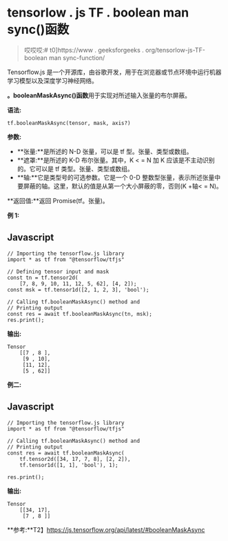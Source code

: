 # tensorlow . js TF . boolean man sync()函数

> 哎哎哎:# t0]https://www . geeksforgeeks . org/tensorlow-js-TF-boolean man sync-function/

Tensorflow.js 是一个开源库，由谷歌开发，用于在浏览器或节点环境中运行机器学习模型以及深度学习神经网络。

**。booleanMaskAsync()函数**用于实现对所述输入张量的布尔屏蔽。

**语法:**

```
tf.booleanMaskAsync(tensor, mask, axis?)
```

**参数:**

*   **张量:**是所述的 N-D 张量，可以是 tf 型。张量、类型或数组。
*   **遮罩:**是所述的 K-D 布尔张量。其中，K < = N 加 K 应该是不主动识别的。它可以是 tf 类型。张量、类型或数组。
*   **轴:**它是类型号的可选参数。它是一个 0-D 整数型张量，表示所述张量中要屏蔽的轴。这里，默认的值是从第一个大小屏蔽的零，否则(K +轴< = N)。

**返回值:**返回 Promise(tf。张量)。

**例 1:**

## Javascript

```
// Importing the tensorflow.js library
import * as tf from "@tensorflow/tfjs"

// Defining tensor input and mask
const tn = tf.tensor2d(
    [7, 8, 9, 10, 11, 12, 5, 62], [4, 2]);
const msk = tf.tensor1d([2, 1, 2, 3], 'bool');

// Calling tf.booleanMaskAsync() method and
// Printing output
const res = await tf.booleanMaskAsync(tn, msk);
res.print();
```

**输出:**

```
Tensor
    [[7 , 8 ],
     [9 , 10],
     [11, 12],
     [5 , 62]]
```

**例二:**

## Javascript

```
// Importing the tensorflow.js library
import * as tf from "@tensorflow/tfjs"

// Calling tf.booleanMaskAsync() method and
// Printing output
const res = await tf.booleanMaskAsync(
    tf.tensor2d([34, 17, 7, 8], [2, 2]), 
    tf.tensor1d([1, 1], 'bool'), 1);

res.print();
```

**输出:**

```
Tensor
    [[34, 17],
     [7 , 8 ]]
```

**参考:**T2】https://js.tensorflow.org/api/latest/#booleanMaskAsync